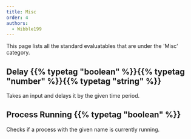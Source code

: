 ```yaml
---
title: Misc
order: 4
authors:
  - Wibble199
---
```


This page lists all the standard evaluatables that are under the 'Misc' category.

## Delay {{% typetag "boolean" %}}{{% typetag "number" %}}{{% typetag "string" %}}

Takes an input and delays it by the given time period.

## Process Running {{% typetag "boolean" %}}

Checks if a process with the given name is currently running.
